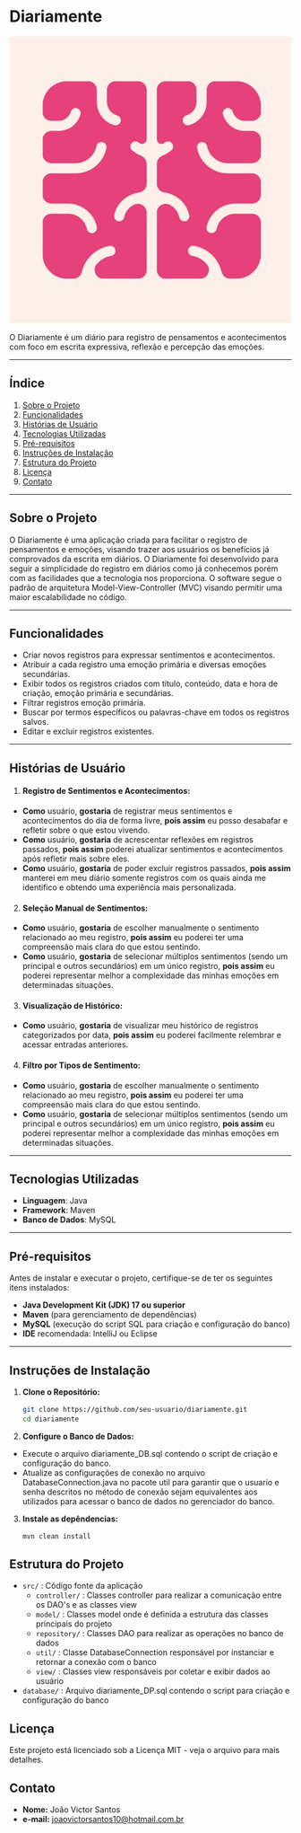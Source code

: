 # **Diariamente**

![Logo do Projeto Diariamente](images/logo-diariamente.jpg)


O Diariamente é um diário para registro de pensamentos e acontecimentos com foco em escrita expressiva, reflexão e percepção das emoções.

---
## **Índice**
1. [Sobre o Projeto](#sobre-o-projeto)
2. [Funcionalidades](#funcionalidades)
3. [Histórias de Usuário](#histórias-de-usuário)
3. [Tecnologias Utilizadas](#tecnologias-utilizadas)
4. [Pré-requisitos](#pré-requisitos)
5. [Instruções de Instalação](#instruções-de-instalação)
6. [Estrutura do Projeto](#estrutura-do-projeto)
7. [Licença](#licença)
8. [Contato](#contato)
---

## **Sobre o Projeto**
O Diariamente é uma aplicação criada para facilitar o registro de pensamentos e emoções, visando trazer aos usuários os 
benefícios já comprovados da escrita em diários. O Diariamente foi desenvolvido para seguir a simplicidade do registro em
diários como já conhecemos porém com as facilidades que a tecnologia nos proporciona. O software segue o padrão de arquitetura 
Model-View-Controller (MVC) visando permitir uma maior escalabilidade no código.

---
## **Funcionalidades**

- Criar novos registros para expressar sentimentos e acontecimentos.
- Atribuir a cada registro uma emoção primária e diversas emoções secundárias.
- Exibir todos os registros criados com título, conteúdo, data e hora de criação, emoção primária e secundárias.
- Filtrar registros emoção primária.
- Buscar por termos específicos ou palavras-chave em todos os registros salvos.
- Editar e excluir registros existentes.

---

## **Histórias de Usuário**

1. #### **Registro de Sentimentos e Acontecimentos:**
- **Como** usuário, **gostaria** de registrar meus sentimentos e acontecimentos do dia de forma livre, **pois assim** eu posso desabafar e refletir sobre o que estou vivendo.
- **Como** usuário, **gostaria** de acrescentar reflexões em registros passados, **pois assim** poderei atualizar sentimentos e acontecimentos após refletir mais sobre eles.
- **Como** usuário, **gostaria** de poder excluir registros passados, **pois assim** manterei em meu diário somente registros com os quais ainda me identifico e obtendo uma experiência mais personalizada.

2. #### **Seleção Manual de Sentimentos:**
- **Como** usuário, **gostaria** de escolher manualmente o sentimento relacionado ao meu registro, **pois assim** eu poderei ter uma compreensão mais clara do que estou sentindo.
- **Como** usuário, **gostaria** de selecionar múltiplos sentimentos (sendo um principal e outros secundários) em um único registro, **pois assim** eu poderei representar melhor a complexidade das minhas emoções em determinadas situações.

3. #### **Visualização de Histórico:**
- **Como** usuário, **gostaria** de visualizar meu histórico de registros categorizados por data, **pois assim** eu poderei facilmente relembrar e acessar entradas anteriores.


4. #### **Filtro por Tipos de Sentimento:**
- **Como** usuário, **gostaria** de escolher manualmente o sentimento relacionado ao meu registro, **pois assim** eu poderei ter uma compreensão mais clara do que estou sentindo.
- **Como** usuário, **gostaria** de selecionar múltiplos sentimentos (sendo um principal e outros secundários) em um único registro, **pois assim** eu poderei representar melhor a complexidade das minhas emoções em determinadas situações.
---


## **Tecnologias Utilizadas**

- **Linguagem**: Java
- **Framework**: Maven
- **Banco de Dados**: MySQL

---

## **Pré-requisitos**

Antes de instalar e executar o projeto, certifique-se de ter os seguintes itens instalados:

- **Java Development Kit (JDK) 17 ou superior**
- **Maven** (para gerenciamento de dependências)
- **MySQL** (execução do script SQL para criação e configuração do banco)
- **IDE** recomendada: IntelliJ ou Eclipse

---

## **Instruções de Instalação**

1. **Clone o Repositório:**

   ```bash
   git clone https://github.com/seu-usuario/diariamente.git
   cd diariamente 
   
2. **Configure o Banco de Dados:**
- Execute o arquivo diariamente_DB.sql contendo o script de criação e configuração do banco.
- Atualize as configurações de conexão no arquivo DatabaseConnection.java no pacote util para garantir que o usuario e senha descritos no método de conexão sejam equivalentes aos utilizados para acessar o banco de dados no gerenciador do banco.

3. **Instale as depêndencias:**
    ```bash
   mvn clean install
## **Estrutura do Projeto**
- `src/` : Código fonte da aplicação
  - `controller/` : Classes controller para realizar a comunicação entre os DAO's e as classes view
  - `model/` : Classes model onde é definida a estrutura das classes principais do projeto 
  - `repository/` : Classes DAO para realizar as operações no banco de dados
  - `util/` : Classe DatabaseConnection responsável por instanciar e retornar a conexão com o banco
  - `view/` : Classes view responsáveis por coletar e exibir dados ao usuário
- `database/` : Arquivo diariamente_DP.sql contendo o script para criação e configuração do banco


## **Licença**
Este projeto está licenciado sob a Licença MIT - veja o arquivo para mais detalhes.

## **Contato**
- **Nome:** João Victor Santos
- **e-mail:** joaovictorsantos10@hotmail.com.br
